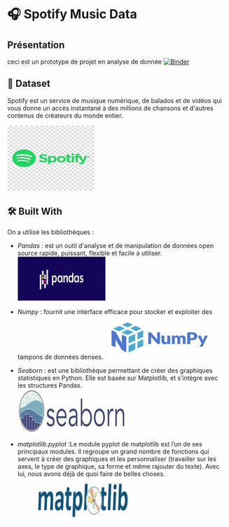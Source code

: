 # 🎧 Spotify Music Data 

## Présentation

ceci est un prototype de projet en analyse de donnée
[![Binder](https://mybinder.org/badge_logo.svg)](https://mybinder.org/v2/gh/Malek-El/mini_projet_GLA/main?filepath=index.ipynb)

## :file_folder: Dataset
Spotify est un service de musique numérique, de balados et de vidéos qui vous donne un accès instantané à des millions de chansons et d'autres contenus de créateurs du monde entier.

<img src='./img/logo.jpg' width="200" height="150">

## 🛠️ Built With
On a utilisé les bibliothèques : 
 - *Pandas* :  est un outil d'analyse et de manipulation de données open source rapide, puissant, flexible et facile à utiliser.  
       <img src='./img/pandas.jpg' width="200" height="100">

 - *Numpy* : fournit une interface efficace pour stocker et exploiter des tampons de données denses.
        <img src="./img/numpy.jpg" alt="" width="250" height="100">

 - *Seaborn* : est une bibliothèque permettant de créer des graphiques statistiques en Python. Elle est basée sur Matplotlib, et s’intègre avec les structures Pandas.  
       <img src="./img/seaborn.jpg" alt="" width="250" height="100">  

 -  *matplotlib.pyplot*  :Le module pyplot de matplotlib est l’un de ses principaux modules. Il regroupe un grand nombre de fonctions qui servent à créer des graphiques et les personnaliser (travailler sur les axes, le type de graphique, sa forme et même rajouter du texte). Avec lui, nous avons déjà de quoi faire de belles choses.
      <img src="./img/matplotlib.jpg" alt="" width="300" height="100">  


